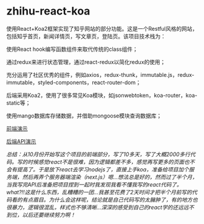 # zhihu-react-koa
使用React+Koa2框架实现了知乎网站的部分功能。这是一个Restful风格的网站，包括知乎首页，新闻详情页，写文章页，登陆页。该项目技术栈为：  

使用React hook编写函数组件来取代传统的class组件；  

通过redux来进行状态管理，通过react-redux以简化redux的使用；  

充分运用了社区优秀的组件，例如axios，redux-thunk，immutable.js，redux-immutable，styled-components，react-router-dom；  

后端采用Koa2，使用了很多常见Koa模块，如jsonwebtoken，koa-router，koa-static等；  

使用mango数据库存储数据，并借助mongoose模块查询数据库；  

[前端演示](https://github.com/qzuser/zhihu-react-koa/blob/master/zhihu.gif)  

[后端API演示](https://github.com/qzuser/zhihu-react-koa/blob/master/api.gif)  

*总结：从10月份开始写这个项目的前端部分，写了10多天，写了大概2000多行代码。写的时候感觉react不是很难，因为逻辑都差不多，感觉再写更多的页面也不会有提高了。于是放下react去学习nodejs了，直接上手koa，准备给项目加个服务端，然后再弄个服务器端渲染（next.js）嗯...想法总是好的，然而过了半个月，当我写完API后准备把项目捏到一起时我发现我看不懂我写的react代码了。what?!!这是什么东西，乱糟糟的一团...我甚至花费了2天时间才把半个月前写的代码看的有点眉目。为什么会这样呢，结论就是自己代码写的太臃肿了，有的地方也很暴力，逻辑很混乱，样式也不够清晰...深深的感受到自己的react学的还远远不到位，以后还要继续努力啊！*
